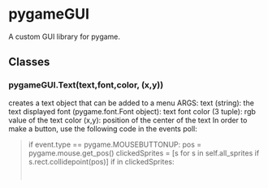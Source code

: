 # pygameGUI
A custom GUI library for pygame.

## Classes

### pygameGUI.Text(text,font,color, (x,y))
creates a text object that can be added to a menu
ARGS:
  text (string): the text displayed
  font (pygame.font.Font object): text font
  color (3 tuple): rgb value of the text color
  (x,y): position of the center of the text
In order to make a button, use the following code in the events poll:
> if event.type == pygame.MOUSEBUTTONUP: 
>                    pos = pygame.mouse.get_pos() 
>                    clickedSprites = [s for s in self.all_sprites if s.rect.collidepoint(pos)]
>                     if <YOUR BUTTON> in clickedSprites: 
>                         <CODE TO RUN ON BUTTON PRESS>


